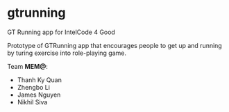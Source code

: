 gtrunning
=========

GT Running app for IntelCode 4 Good

Prototype of GTRunning app that encourages people to get up and running by turing exercise into role-playing game.

Team **MEM@**:
* Thanh Ky Quan
* Zhengbo Li
* James Nguyen
* Nikhil Siva
